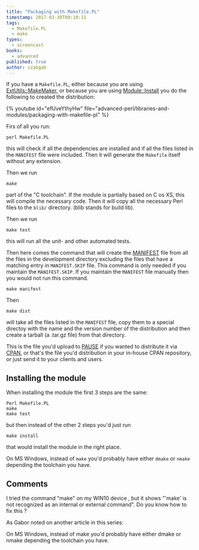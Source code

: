 ```yaml
---
title: "Packaging with Makefile.PL"
timestamp: 2017-03-30T09:10:11
tags:
  - Makefile.PL
  - make
types:
  - screencast
books:
  - advanced
published: true
author: szabgab
---
```



If you have a `Makefile.PL`, either because you are using [ExtUtils::MakeMaker](/makefile-pl-of-extutils-makemaker),
or because you are using [Module::Install](/makefile-pl-of-module-install) you do the following to created the distribution:


{% youtube id="efUveYthyHw" file="advanced-perl/libraries-and-modules/packaging-with-makefile-pl" %}

Firs of all you run:
```
perl Makefile.PL
```

this will check if all the dependencies are installed and if all the files listed in the `MANIFEST` file
were included. Then it will generate the `Makefile` itself without any extension.


Then we run

```
make
```

part of the "C toolchain". If the module is partially based on C os XS, this will compile the necessary code.
Then it will copy all the necessary Perl files to the `blib/`  directory.  (blib stands for build lib).

Then we run

```
make test
```

this will run all the unit- and other automated tests.

Then here comes the command that will create the [MANIFEST](/manifest-and-manifest-skip) file from
all the files in the development directory excluding the files that have a matching entry in `MANIFEST.SKIP` file.
This command is only needed if you maintain the `MANIFEST.SKIP`. If you maintain the `MANIFEST` file
manually then you would not run this command.

```
make manifest
```


Then

```
make dist
```

will take all the files listed in the `MANIFEST` file, copy them to a special directoy
with the name and the version number of the distribution and then create a tarball (a .tar.gz file)
from that directory.

This is the file you'd upload to [PAUSE](http://pause.perl.org/) if you wanted to distribute
it via [CPAN](http://www.cpan.org/), or that's the file you'd distribution
in your in-house CPAN repository, or just send it to your clients and users.


## Installing the module

When installing the module the first 3 steps are the same:

```
Perl Makefile.PL
make
make test
```

but then instead of the other 2 steps you'd just run

```
make install
```

that would install the module in the right place.


On MS Windows, instead of `make` you'd probably have either `dmake` or `nmake` depending the toolchain you have.

## Comments

I tried the command "make" on my WIN10 device , but it shows "'make' is not recognized as an internal or external command".
Do you know how to fix this ?

As Gabor noted on another article in this series:

On MS Windows, instead of make you'd probably have either dmake or nmake depending the toolchain you have.


